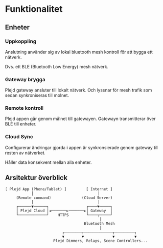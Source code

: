 # Funktionalitet

## Enheter

### Uppkoppling

Anslutning använder sig av lokal bluetooth mesh kontroll för att bygga ett nätverk.

Dvs. ett BLE (Bluetooth Low Energy) mesh nätverk.

### Gateway brygga

Plejd gateway ansluter till lokalt nätverk.
Och lyssnar för mesh trafik som sedan synkroniseras till molnet.

### Remote kontroll

Plejd appen går genom målnet till gatewayen. 
Gatewayn transmitterar över BLE till enheter.

### Cloud Sync

Configurerar ändringar gjorda i appen är
synkronsierade genom gateway till resten
av nätverket.

Håller data konsekvent mellan alla enheter.

## Arsitektur överblick

```
[ Plejd App (Phone/Tablet) ]         [ Internet ]
            │                             │
     (Remote command)              (Cloud Server)
            │                             │
     ┌──────▼──────┐                 ┌────▼─────┐
     │ Plejd Cloud │◄───────►───────►│ Gateway  │
     └─────────────┘    HTTPS        └────┬─────┘
                                           │
                                    Bluetooth Mesh
                                           │
                          ┌────────┬─────────────┬─────────┐
                          ▼        ▼             ▼         ▼
                      Plejd Dimmers, Relays, Scene Controllers...
```

